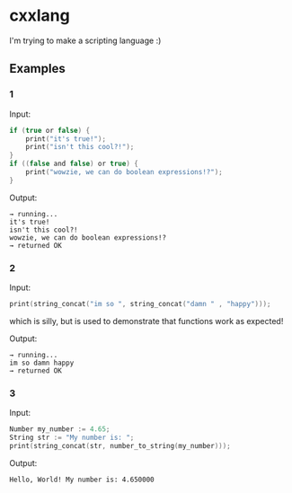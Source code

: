 # cxxlang

I'm trying to make a scripting language :)

## Examples

### 1

Input:

```c
if (true or false) {
    print("it's true!");
    print("isn't this cool?!");
}
if ((false and false) or true) {
    print("wowzie, we can do boolean expressions!?");
}
```

Output: 

```
→ running...
it's true!
isn't this cool?!
wowzie, we can do boolean expressions!?
→ returned OK
```

### 2

Input:

```c
print(string_concat("im so ", string_concat("damn " , "happy")));
```

which is silly, but is used to demonstrate that functions work as expected!

Output:

```
→ running...
im so damn happy
→ returned OK
```

### 3

Input: 

```c
Number my_number := 4.65;
String str := "My number is: ";
print(string_concat(str, number_to_string(my_number)));
```

Output:

```
Hello, World! My number is: 4.650000
```

